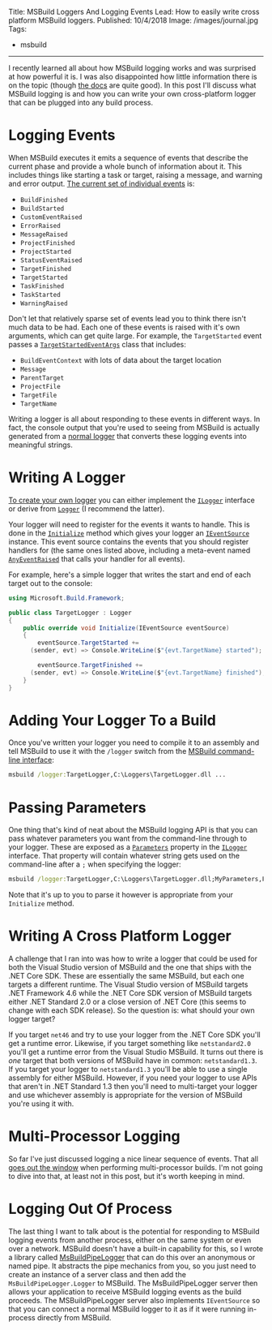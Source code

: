 Title: MSBuild Loggers And Logging Events
Lead: How to easily write cross platform MSBuild loggers.
Published: 10/4/2018
Image: /images/journal.jpg
Tags:
  - msbuild
---
I recently learned all about how MSBuild logging works and was surprised at how powerful it is. I was also disappointed how little information there is on the topic (though [the docs](https://docs.microsoft.com/en-us/visualstudio/msbuild/logging-in-msbuild) are quite good). In this post I'll discuss what MSBuild logging is and how you can write your own cross-platform logger that can be plugged into any build process.

# Logging Events

When MSBuild executes it emits a sequence of events that describe the current phase and provide a whole bunch of information about it. This includes things like starting a task or target, raising a message, and warning and error output. [The current set of individual events](https://docs.microsoft.com/en-us/dotnet/api/microsoft.build.framework.ieventsource#events) is:

* `BuildFinished`
* `BuildStarted`
* `CustomEventRaised`
* `ErrorRaised`
* `MessageRaised`
* `ProjectFinished`
* `ProjectStarted`
* `StatusEventRaised`
* `TargetFinished`
* `TargetStarted`
* `TaskFinished`
* `TaskStarted`
* `WarningRaised`

Don't let that relatively sparse set of events lead you to think there isn't much data to be had. Each one of these events is raised with it's own arguments, which can get quite large. For example, the `TargetStarted` event passes a [`TargetStartedEventArgs`](https://docs.microsoft.com/en-us/dotnet/api/microsoft.build.framework.targetstartedeventargs) class that includes:

* `BuildEventContext` with lots of data about the target location
* `Message`
* `ParentTarget`
* `ProjectFile`
* `TargetFile`
* `TargetName`

Writing a logger is all about responding to these events in different ways. In fact, the console output that you're used to seeing from MSBuild is actually generated from a [normal logger](https://docs.microsoft.com/en-us/dotnet/api/microsoft.build.logging.consolelogger) that converts these logging events into meaningful strings.

# Writing A Logger

[To create your own logger](https://docs.microsoft.com/en-us/visualstudio/msbuild/build-loggers) you can either implement the [`ILogger`](https://docs.microsoft.com/en-us/dotnet/api/microsoft.build.framework.ilogger) interface or derive from [`Logger`](https://docs.microsoft.com/en-us/dotnet/api/microsoft.build.utilities.logger) (I recommend the latter).

Your logger will need to register for the events it wants to handle. This is done in the [`Initialize`](https://docs.microsoft.com/en-us/dotnet/api/microsoft.build.utilities.logger.initialize) method which gives your logger an [`IEventSource`](https://docs.microsoft.com/en-us/dotnet/api/microsoft.build.framework.ieventsource) instance. This event source contains the events that you should register handlers for (the same ones listed above, including a meta-event named [`AnyEventRaised`](https://docs.microsoft.com/en-us/dotnet/api/microsoft.build.framework.ieventsource.anyeventraised) that calls your handler for all events).

For example, here's a simple logger that writes the start and end of each target out to the console:

```csharp
using Microsoft.Build.Framework;

public class TargetLogger : Logger
{
	public override void Initialize(IEventSource eventSource)
	{
		eventSource.TargetStarted +=
      (sender, evt) => Console.WriteLine($"{evt.TargetName} started");

		eventSource.TargetFinished +=
      (sender, evt) => Console.WriteLine($"{evt.TargetName} finished");
	}
}
```

# Adding Your Logger To a Build

Once you've written your logger you need to compile it to an assembly and tell MSBuild to use it with the `/logger` switch from the [MSBuild command-line interface](https://docs.microsoft.com/en-us/visualstudio/msbuild/msbuild-command-line-reference):

```cmd
msbuild /logger:TargetLogger,C:\Loggers\TargetLogger.dll ...
```

# Passing Parameters

One thing that's kind of neat about the MSBuild logging API is that you can pass whatever parameters you want from the command-line through to your logger. These are exposed as a [`Parameters`](https://docs.microsoft.com/en-us/dotnet/api/microsoft.build.framework.ilogger.parameters) property in the [`ILogger`](https://docs.microsoft.com/en-us/dotnet/api/microsoft.build.framework.ilogger) interface. That property will contain whatever string gets used on the command-line after a `;` when specifying the logger:

```cmd
msbuild /logger:TargetLogger,C:\Loggers\TargetLogger.dll;MyParameters,Foo,Bar ...
```

Note that it's up to you to parse it however is appropriate from your `Initialize` method.

# Writing A Cross Platform Logger

A challenge that I ran into was how to write a logger that could be used for both the Visual Studio version of MSBuild and the one that ships with the .NET Core SDK. These are essentially the same MSBuild, but each one targets a different runtime. The Visual Studio version of MSBuild targets .NET Framework 4.6 while the .NET Core SDK version of MSBuild targets either .NET Standard 2.0 or a close version of .NET Core (this seems to change with each SDK release). So the question is: what should your own logger target?

If you target `net46` and try to use your logger from the .NET Core SDK you'll get a runtime error. Likewise, if you target something like `netstandard2.0` you'll get a runtime error from the Visual Studio MSBuild. It turns out there is _one_ target that both versions of MSBuild have in common: `netstandard1.3`. If you target your logger to `netstandard1.3` you'll be able to use a single assembly for either MSBuild. However, if you need your logger to use APIs that aren't in .NET Standard 1.3 then you'll need to multi-target your logger and use whichever assembly is appropriate for the version of MSBuild you're using it with.

# Multi-Processor Logging

So far I've just discussed logging a nice linear sequence of events. That all [goes out the window](https://docs.microsoft.com/en-us/visualstudio/msbuild/logging-in-a-multi-processor-environment) when performing multi-processor builds. I'm not going to dive into that, at least not in this post, but it's worth keeping in mind.

# Logging Out Of Process

The last thing I want to talk about is the potential for responding to MSBuild logging events from another process, either on the same system or even over a network. MSBuild doesn't have a built-in capability for this, so I wrote a library called [MsBuildPipeLogger](https://msbuildpipelogger.netlify.com/) that can do this over an anonymous or named pipe. It abstracts the pipe mechanics from you, so you just need to create an instance of a server class and then add the `MsBuildPipeLogger.Logger` to MSBuild. The MsBuildPipeLogger server then allows your application to receive MSBuild logging events as the build proceeds. The MSBuildPipeLogger server also implements `IEventSource` so that you can connect a normal MSBuild logger to it as if it were running in-process directly from MSBuild.